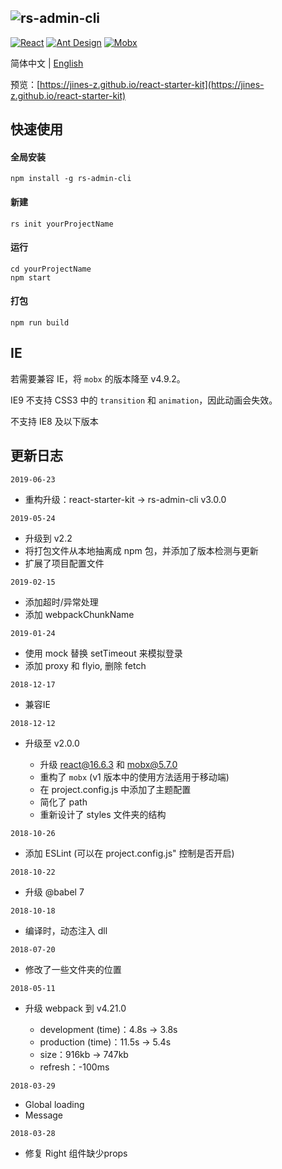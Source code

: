 ![rs-admin-cli](https://jines-z.github.io/images/rs-admin-cli.png)
---------------------------------------------------------------
[![React](https://img.shields.io/badge/react-^16.8.6-brightgreen.svg?style=flat-square)](https://github.com/facebook/react)
[![Ant Design](https://img.shields.io/badge/ant--design-^3.8.0-yellowgreen.svg?style=flat-square)](https://github.com/ant-design/ant-design)
[![Mobx](https://img.shields.io/badge/mobx-^5.9.4-orange.svg?style=flat-square)](https://github.com/mobxjs/mobx)

简体中文 | [English](https://github.com/jines-z/react-starter-kit/blob/master/README-en.md)

预览：[https://jines-z.github.io/react-starter-kit](https://jines-z.github.io/react-starter-kit)

## 快速使用

#### 全局安装
~~~
npm install -g rs-admin-cli
~~~

#### 新建
~~~
rs init yourProjectName
~~~

#### 运行
~~~
cd yourProjectName
npm start
~~~

#### 打包
~~~
npm run build
~~~

## IE

若需要兼容 IE，将 `mobx` 的版本降至 v4.9.2。

IE9 不支持 CSS3 中的 `transition` 和 `animation`，因此动画会失效。

不支持 IE8 及以下版本

## 更新日志
`2019-06-23`
-   重构升级：react-starter-kit -> rs-admin-cli v3.0.0

`2019-05-24`
-   升级到 v2.2
-   将打包文件从本地抽离成 npm 包，并添加了版本检测与更新
-   扩展了项目配置文件

`2019-02-15`
-   添加超时/异常处理
-   添加 webpackChunkName

`2019-01-24`
-   使用 mock 替换 setTimeout 来模拟登录
-   添加 proxy 和 flyio, 删除 fetch

`2018-12-17`
-   兼容IE

`2018-12-12`
-   升级至 v2.0.0

    -   升级 react@16.6.3 和 mobx@5.7.0
    -   重构了 `mobx` (v1 版本中的使用方法适用于移动端)
    -   在 project.config.js 中添加了主题配置
    -   简化了 path
    -   重新设计了 styles 文件夹的结构

`2018-10-26`
-   添加 ESLint (可以在 project.config.js" 控制是否开启)

`2018-10-22`
-   升级 @babel 7

`2018-10-18`
-   编译时，动态注入 dll

`2018-07-20`
-   修改了一些文件夹的位置

`2018-05-11`
-   升级 webpack 到 v4.21.0

    -   development (time)：4.8s -> 3.8s
    -   production (time)：11.5s -> 5.4s
    -   size：916kb -> 747kb
    -   refresh：-100ms

`2018-03-29`
-   Global loading
-   Message

`2018-03-28`
-   修复 Right 组件缺少props
